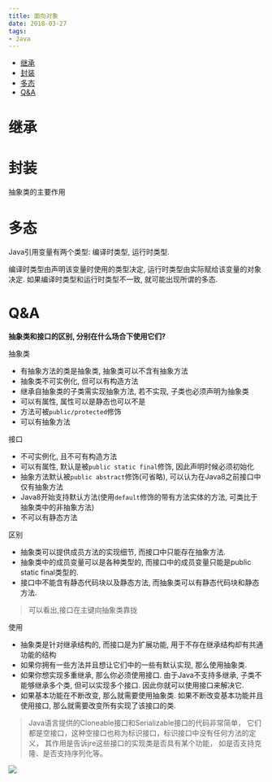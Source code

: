 ```yaml
---
title: 面向对象
date: 2018-03-27
tags:
- Java
---
```

<!-- TOC -->

- [继承](#继承)
- [封装](#封装)
- [多态](#多态)
- [Q&A](#qa)

<!-- /TOC -->

# 继承



# 封装

抽象类的主要作用

# 多态

Java引用变量有两个类型: 编译时类型, 运行时类型.

编译时类型由声明该变量时使用的类型决定, 运行时类型由实际赋给该变量的对象决定. 如果编译时类型和运行时类型不一致, 就可能出现所谓的多态.

# Q&A

**抽象类和接口的区别, 分别在什么场合下使用它们?**

抽象类

* 有抽象方法的类是抽象类, 抽象类可以不含有抽象方法
* 抽象类不可实例化, 但可以有构造方法
* 继承自抽象类的子类需实现抽象方法, 若不实现, 子类也必须声明为抽象类
* 可以有属性, 属性可以是静态也可以不是
* 方法可被`public/protected`修饰
* 可以有抽象方法

接口

* 不可实例化, 且不可有构造方法
* 可以有属性, 默认是被`public static final`修饰, 因此声明时候必须初始化
* 抽象方法默认被`public abstract`修饰(可省略), 可以认为在Java8之前接口中仅有抽象方法
* Java8开始支持默认方法(使用`default`修饰的带有方法实体的方法, 可类比于抽象类中的非抽象方法)
* 不可以有静态方法

区别

* 抽象类可以提供成员方法的实现细节, 而接口中只能存在抽象方法.
* 抽象类中的成员变量可以是各种类型的, 而接口中的成员变量只能是public static final类型的.
* 接口中不能含有静态代码块以及静态方法, 而抽象类可以有静态代码块和静态方法.

> 可以看出,接口在主键向抽象类靠拢

使用

* 抽象类是针对继承结构的, 而接口是为扩展功能, 用于不存在继承结构却有共通功能的结构
* 如果你拥有一些方法并且想让它们中的一些有默认实现, 那么使用抽象类.
* 如果你想实现多重继承, 那么你必须使用接口. 由于Java不支持多继承, 子类不能够继承多个类, 但可以实现多个接口. 因此你就可以使用接口来解决它.
* 如果基本功能在不断改变, 那么就需要使用抽象类. 如果不断改变基本功能并且使用接口, 那么就需要改变所有实现了该接口的类.

> Java语言提供的Cloneable接口和Serializable接口的代码非常简单，
> 它们都是空接口，这种空接口也称为标识接口，标识接口中没有任何方法的定义，
> 其作用是告诉jre这些接口的实现类是否具有某个功能，
> 如是否支持克隆、是否支持序列化等。

[![](https://static.segmentfault.com/v-5b1df2a7/global/img/creativecommons-cc.svg)](https://creativecommons.org/licenses/by-nc-nd/4.0/)